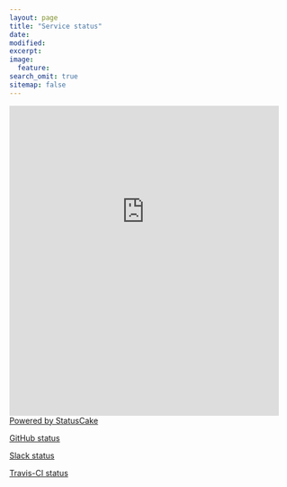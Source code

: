 ```yaml
---
layout: page
title: "Service status"
date: 
modified:
excerpt:
image:
  feature:
search_omit: true
sitemap: false
---
```


<style>
#outerdiv
{
   width:100%;
   height:550px;
   overflow:hidden;
   position:relative;
}
#inneriframe
{
   position:absolute;
   top:-412px;
   left: 0px;
   width: 95%;
   height:1200px;
}
</style>
<div id="outerdiv">
    <iframe src="http://status.cb-geo.com/" id="inneriframe" frameBorder="0" scrolling="no"></iframe>
</div>
<a href="http://status.cb-geo.com/">Powered by StatusCake</a>

<!-- Service status from StatusCake -->
<!--<div class="StatusCake"></div><link rel="stylesheet" media="all" href="https://www.statuscake.com/App/Widget/table.css"/><script type="text/javascript">var PublicID = 'dJOObsbuMA'; var ShowAd = true; var Status = document.createElement('script'); Status.src = 'https://www.statuscake.com/App/Widget/Widget2JS.js'; Status.type = 'text/javascript'; Status.async = true; var ssc = document.getElementsByTagName('script')[0]; ssc.parentNode.insertBefore(Status, ssc);</script>-->

<!-- GitHub status -->
<a class="twitter-timeline" data-height="400" data-theme="light" href="https://twitter.com/githubstatus">GitHub status</a> <script async src="//platform.twitter.com/widgets.js" charset="utf-8"></script>

<!-- Slack status -->
<a class="twitter-timeline" data-height="400" href="https://twitter.com/SlackStatus">Slack status</a> <script async src="//platform.twitter.com/widgets.js" charset="utf-8"></script>

<!-- Travis-CI -->
<a class="twitter-timeline" data-height="400" data-theme="light" href="https://twitter.com/traviscistatus">Travis-CI status</a> <script async src="//platform.twitter.com/widgets.js" charset="utf-8"></script>


